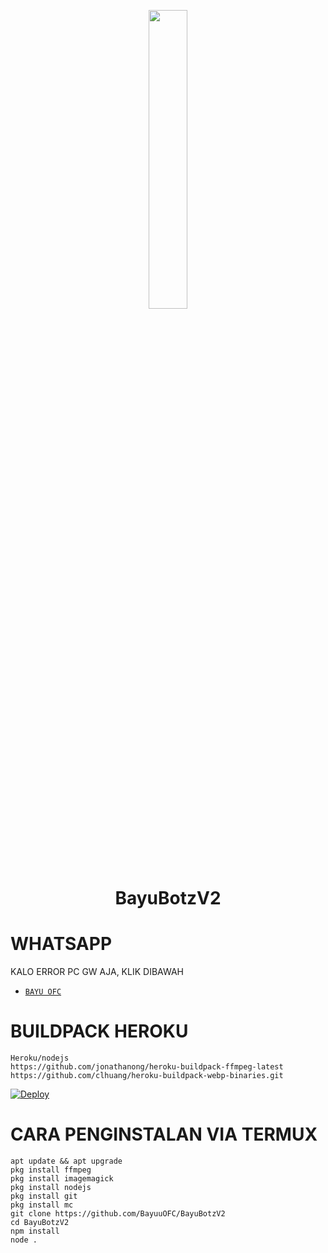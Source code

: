 <p align="center">
  <img src="https://telegra.ph/file/9ca354c35cd2e37a466f5.jpg" width="35%" style="margin-left: auto;margin-right: auto;display: block;">
  
</p>
<h1 align="center">BayuBotzV2</h1>

# WHATSAPP
KALO ERROR PC GW AJA, KLIK DIBAWAH
* [`BAYU OFC`](https://wa.me/6281285866502?text=Assalamualaikum)

# BUILDPACK HEROKU
```
Heroku/nodejs
https://github.com/jonathanong/heroku-buildpack-ffmpeg-latest
https://github.com/clhuang/heroku-buildpack-webp-binaries.git
```
[![Deploy](https://www.herokucdn.com/deploy/button.svg)](https://heroku.com/deploy?template=https://github.com/BayuuOFC/BayuBotzV2)

# CARA PENGINSTALAN VIA TERMUX
```
apt update && apt upgrade
pkg install ffmpeg
pkg install imagemagick
pkg install nodejs
pkg install git
pkg install mc
git clone https://github.com/BayuuOFC/BayuBotzV2
cd BayuBotzV2
npm install
node .
```
